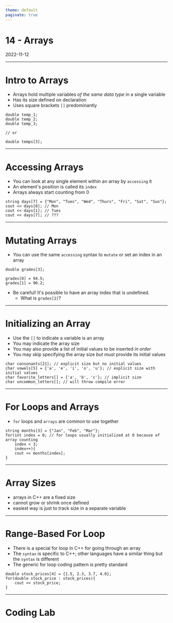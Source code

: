 ```yaml
---
theme: default
paginate: true
---
```


# 14 - Arrays
2022-11-12

---

# Intro to Arrays

- Arrays hold multiple variables *of the same data type* in a single variable
- Has its size defined on declaration
- Uses square brackets `[]` predominantly

```
double temp_1;
double temp_2;
double temp_3;

// or

double temps[3];
```

---

# Accessing Arrays

- You can look at any single element within an array by `accessing` it
- An element's position is called its `index`
- Arrays always start counting from 0

```
string days[7] = {"Mon", "Tues", "Wed", "Thurs", "Fri", "Sat", "Sun"};
cout << days[0]; // Mon
cout << days[1]; // Tues
cout << days[7]; // ???
```

---

# Mutating Arrays

- You can use the same `accessing` syntax to `mutate` or set an index in an array
```
double grades[3];

grades[0] = 94.5;
grades[1] = 90.2;
```

- Be careful! It's possible to have an array index that is undefined.
    - What is `grades[2]`?

---

# Initializing an Array

- Use the `[]` to indicate a variable is an array
- You may indicate the array size
- You may also provide a list of initial values to be inserted *in order*
- You may skip specifying the array size *but must* provide its initial values

```
char consonants[21]; // explicit size but no initial values
char vowels[5] = {'a', 'e', 'i', 'o', 'u'}; // explicit size with initial values
char favorite_letters[] = {'a', 'b', 'c'}; // implicit size
char uncommon_letters[]; // will throw compile error
```

---

# For Loops and Arrays

- `for` loops and `arrays` are common to use together

```
string months[3] = {"Jan", "Feb", "Mar"};
for(int index = 0; // for loops usually initialized at 0 because of array counting
	index < 3;
	index++){
	cout << months[index];
}
```

---

# Array Sizes

- arrays in C++ are a fixed size
- cannot grow or shrink once defined
- easiest way is just to track size in a separate variable

---

# Range-Based For Loop

- There is a special for loop in C++ for going through an array
- The `syntax` is specific to C++; other languages have a similar thing but the `syntax` is different
- The generic for loop coding pattern is pretty standard

```
double stock_prices[4] = {1.5, 2.3, 3.7, 4.0};
for(double stock_price : stock_prices){
	cout << stock_price;
}
```

---

# Coding Lab
